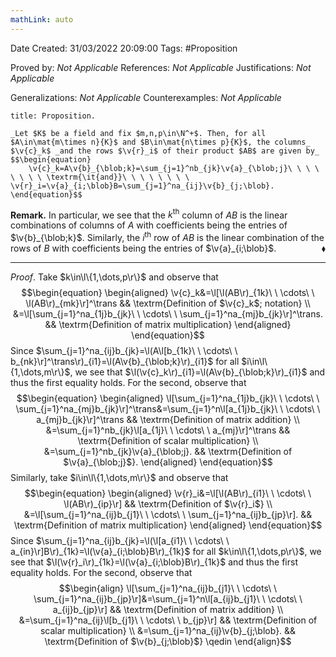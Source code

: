 ```yaml
---
mathLink: auto
---
```


<div class="topSpace"></div>

Date Created: 31/03/2022 20:09:00
Tags: #Proposition

Proved by: _Not Applicable_
References: _Not Applicable_
Justifications: _Not Applicable_

Generalizations: _Not Applicable_
Counterexamples: _Not Applicable_

``` ad-Proposition
title: Proposition.

_Let $K$ be a field and fix $m,n,p\in\N^+$. Then, for all $A\in\mat{m\times n}{K}$ and $B\in\mat{n\times p}{K}$, the columns_ $\v{c}_k$ _and the rows $\v{r}_i$ of their product $AB$ are given by_
$$\begin{equation}
    \v{c}_k=A\v{b}_{\blob;k}=\sum_{j=1}^nb_{jk}\v{a}_{\blob;j}\ \ \ \ \ \ \ \ \textrm{\it{and}}\ \ \ \ \ \ \ \ \v{r}_i=\v{a}_{i;\blob}B=\sum_{j=1}^na_{ij}\v{b}_{j;\blob}.
\end{equation}$$

```

**Remark.** In particular, we see that the $k^\textrm{th}$ column of $AB$ is the linear combinations of columns of $A$ with coefficients being the entries of $\v{b}_{\blob;k}$. Similarly, the $i^\textrm{th}$ row of $AB$ is the linear combination of the rows of $B$ with coefficients being the entries of $\v{a}_{i;\blob}$.<span style="float:right;">$\blacklozenge$</span>

---

_Proof_. Take $k\in\l\{1,\dots,p\r\}$ and observe that
$$\begin{equation}
    \begin{aligned}
        \v{c}_k&=\l[\l(AB\r)_{1k}\ \ \cdots\ \ \l(AB\r)_{mk}\r]^\trans && \textrm{Definition of $\v{c}_k$; notation} \\
        &=\l[\sum_{j=1}^na_{1j}b_{jk}\ \ \cdots\ \ \sum_{j=1}^na_{mj}b_{jk}\r]^\trans. && \textrm{Definition of matrix multiplication}
    \end{aligned}
\end{equation}$$
Since $\sum_{j=1}^na_{ij}b_{jk}=\l(A\l[b_{1k}\ \ \cdots\ \ b_{nk}\r]^\trans\r)_{i1}=\l(A\v{b}_{\blob;k}\r)_{i1}$ for all $i\in\l\{1,\dots,m\r\}$, we see that $\l(\v{c}_k\r)_{i1}=\l(A\v{b}_{\blob;k}\r)_{i1}$ and thus the first equality holds. For the second, observe that
$$\begin{equation}
    \begin{aligned}
        \l[\sum_{j=1}^na_{1j}b_{jk}\ \ \cdots\ \ \sum_{j=1}^na_{mj}b_{jk}\r]^\trans&=\sum_{j=1}^n\l[a_{1j}b_{jk}\ \ \cdots\ \ a_{mj}b_{jk}\r]^\trans && \textrm{Definition of matrix addition} \\
        &=\sum_{j=1}^nb_{jk}\l[a_{1j}\ \ \cdots\ \ a_{mj}\r]^\trans && \textrm{Definition of scalar multiplication} \\
        &=\sum_{j=1}^nb_{jk}\v{a}_{\blob;j}. && \textrm{Definition of $\v{a}_{\blob;j}$}.
    \end{aligned}
\end{equation}$$
Similarly, take $i\in\l\{1,\dots,m\r\}$ and observe that
$$\begin{equation}
    \begin{aligned}
        \v{r}_i&=\l[\l(AB\r)_{i1}\ \ \cdots\ \ \l(AB\r)_{ip}\r] && \textrm{Definition of $\v{r}_i$} \\
        &=\l[\sum_{j=1}^na_{ij}b_{j1}\ \ \cdots\ \ \sum_{j=1}^na_{ij}b_{jp}\r]. && \textrm{Definition of matrix multiplication}
    \end{aligned}
\end{equation}$$
Since $\sum_{j=1}^na_{ij}b_{jk}=\l(\l[a_{i1}\ \ \cdots\ \ a_{in}\r]B\r)_{1k}=\l(\v{a}_{i;\blob}B\r)_{1k}$ for all $k\in\l\{1,\dots,p\r\}$, we see that $\l(\v{r}_i\r)_{1k}=\l(\v{a}_{i;\blob}B\r)_{1k}$ and thus the first equality holds. For the second, observe that
$$\begin{align}
    \l[\sum_{j=1}^na_{ij}b_{j1}\ \ \cdots\ \ \sum_{j=1}^na_{ij}b_{jp}\r]&=\sum_{j=1}^n\l[a_{ij}b_{j1}\ \ \cdots\ \ a_{ij}b_{jp}\r] && \textrm{Definition of matrix addition} \\
    &=\sum_{j=1}^na_{ij}\l[b_{j1}\ \ \cdots\ \ b_{jp}\r] && \textrm{Definition of scalar multiplication} \\
    &=\sum_{j=1}^na_{ij}\v{b}_{j;\blob}. && \textrm{Definition of $\v{b}_{j;\blob}$} \qedin
\end{align}$$
